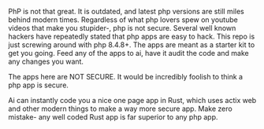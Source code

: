PhP is not that great. It is outdated, and latest php versions are still miles behind modern times. Regardless of what php lovers spew on youtube videos that make you stupider-, php is not secure. Several well known hackers have repeatedly stated that php apps are easy to hack. This repo is just screwing around with php 8.4.8+. The apps are meant as a starter kit to get you going. Feed any of the apps to ai, have it audit the code and make any changes you want. 

The apps here are NOT SECURE. It would be incredibly foolish to think a php app is secure. 

Ai can instantly code you a nice one page app in Rust, which uses actix web and other modern things to make a way more secure app. Make zero mistake- any well coded Rust app is far superior to any php app. 
